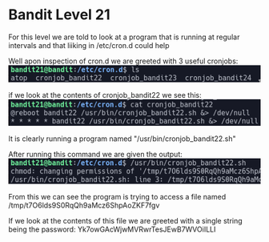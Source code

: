 # Bandit Level 21

For this level we are told to look at a program that is running at regular intervals and that liiking in /etc/cron.d could help

Well apon inspection of cron.d we are greeted with 3 useful cronjobs:
![0ec1d8ef.png](../src/0ec1d8ef.png)

if we look at the contents of  cronjob_bandit22 we see this:
![463e0a99.png](../src/463e0a99.png)

It is clearly running a program named "/usr/bin/cronjob_bandit22.sh"

After running this command we are given the output:
![08b9b26f.png](../src/08b9b26f.png)

From this we can see the program is trying to access a file named /tmp/t7O6lds9S0RqQh9aMcz6ShpAoZKF7fgv

If we look at the contents of this file we are greeted with a single string being the password: Yk7owGAcWjwMVRwrTesJEwB7WVOiILLI
